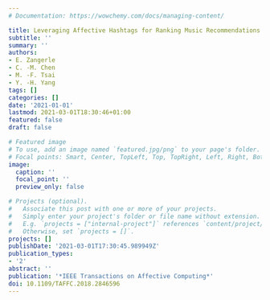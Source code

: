 ```yaml
---
# Documentation: https://wowchemy.com/docs/managing-content/

title: Leveraging Affective Hashtags for Ranking Music Recommendations
subtitle: ''
summary: ''
authors:
- E. Zangerle
- C. -M. Chen
- M. -F. Tsai
- Y. -H. Yang
tags: []
categories: []
date: '2021-01-01'
lastmod: 2021-03-01T18:30:46+01:00
featured: false
draft: false

# Featured image
# To use, add an image named `featured.jpg/png` to your page's folder.
# Focal points: Smart, Center, TopLeft, Top, TopRight, Left, Right, BottomLeft, Bottom, BottomRight.
image:
  caption: ''
  focal_point: ''
  preview_only: false

# Projects (optional).
#   Associate this post with one or more of your projects.
#   Simply enter your project's folder or file name without extension.
#   E.g. `projects = ["internal-project"]` references `content/project/deep-learning/index.md`.
#   Otherwise, set `projects = []`.
projects: []
publishDate: '2021-03-01T17:30:45.989949Z'
publication_types:
- '2'
abstract: ''
publication: '*IEEE Transactions on Affective Computing*'
doi: 10.1109/TAFFC.2018.2846596
---
```

